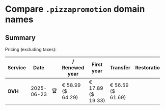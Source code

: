 # Compare `.pizzapromotion` domain names

## Summary

Pricing (excluding taxes):

| Service | Date |  | / Renewed year | First year | Transfer | Restoration |
|--|--|--|--|--|--|--|
| **OVH** | 2025-06-23 | 🏆 | € 58.99<br>($ 64.29) | € 17.89<br>($ 19.33) | € 56.59<br>($ 61.69) |  |
